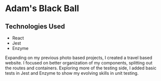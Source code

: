 Adam's Black Ball
=================

## Technologies Used
* React
* Jest
* Enzyme

Expanding on my previous photo based projects, I created a travel based website. I focused on better organization of my components, splitting out the routes and containers. Exploring more of the testing side, I added basic tests in Jest and Enzyme to show my evolving skills in unit testing.
